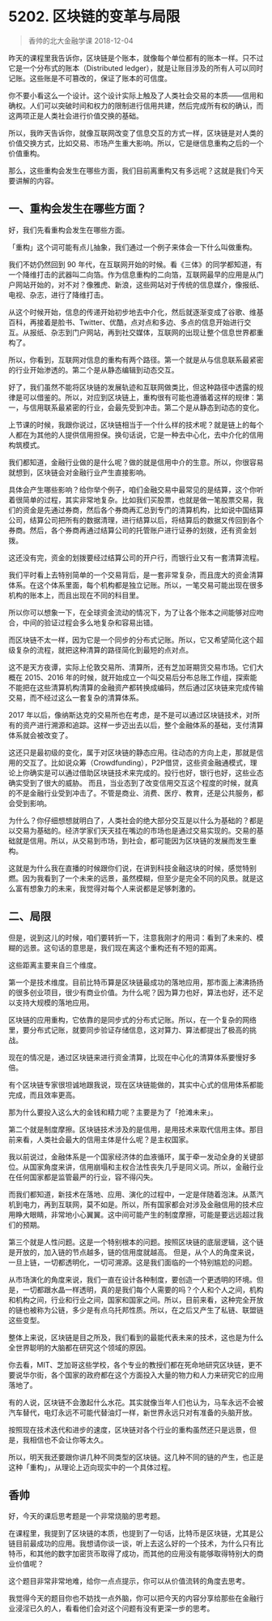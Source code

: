 # 5202. 区块链的变革与局限
> 香帅的北大金融学课
2018-12-04

昨天的课程里我告诉你，区块链是个账本，就像每个单位都有的账本一样。只不过它是一个分布式的账本（Distributed ledger），就是让账目涉及的所有人可以同时记账。这些账是不可篡改的，保证了账本的可信度。

你不要小看这么一个设计。这个设计实际上触及了人类社会交易的本质——信用和确权。人们可以突破时间和权力的限制进行信用共建，然后完成所有权的确认，而这两项正是人类社会进行价值交换的基础。

所以，我昨天告诉你，就像互联网改变了信息交互的方式一样，区块链是对人类的价值交换方式，比如交易、市场产生重大影响。所以，它是继信息重构之后的一个价值重构。

那么，这些重构会发生在哪些方面，我们目前离重构又有多远呢？这就是我们今天要讲解的内容。

## 一、重构会发生在哪些方面？
好，我们先看重构会发生在哪些方面。

「重构」这个词可能有点儿抽象，我们通过一个例子来体会一下什么叫做重构。

我们不妨仍然回到 90 年代，在互联网开始的时候。看《三体》的同学都知道，有一个降维打击的武器叫二向箔。作为信息重构的二向箔，互联网最早的应用是从门户网站开始的，对不对？像雅虎、新浪，这些网站对于传统的信息媒介，像报纸、电视、杂志，进行了降维打击。

从这个时候开始，信息的传递开始初步地去中介化，然后就逐渐变成了谷歌、维基百科，再接着是脸书、Twitter、优酷，点对点和多边、多点的信息开始进行交互。从报纸、杂志到门户网站，再到社交媒体，互联网的出现让整个信息世界都重构了。

所以，你看到，互联网对信息的重构有两个路径。第一个就是从与信息联系最紧密的行业开始渗透的。第二个是从静态编辑到动态交互。

好了，我们虽然不能将区块链的发展轨迹和互联网做类比，但这种路径中透露的规律是可以借鉴的。所以，对应到区块链上，重构很有可能也遵循着这样的规律：第一，与信用联系最紧密的行业，会最先受到冲击。第二个是从静态到动态的变化。

上节课的时候，我跟你说过，区块链相当于一个什么样的技术呢？就是链上的每个人都在为其他的人提供信用担保。换句话说，它是一种去中心化，去中介化的信用构筑模式。

我们都知道，金融行业做的是什么呢？做的就是信用中介的生意。所以，你很容易就想到，区块链会对金融行业产生直接影响。

具体会产生哪些影响？给你举个例子，咱们金融交易中最常见的是结算，这个你听着很简单的过程，其实非常地复杂。比如我们买股票，也就是做一笔股票交易，我们的资金是先通过券商，然后各个券商再汇总到专门的清算机构，比如说中国结算公司，结算公司把所有的数据清理，进行结算以后，将结算后的数据又传回到各个券商。然后，各个券商再通过结算公司的托管账户进行证券的划拨，还有资金划拨。

这还没有完，资金的划拨要经过结算公司的开户行，而银行业又有一套清算流程。

我们平时看上去特别简单的一个交易背后，是一套非常复杂，而且庞大的资金清算体系。在这个体系里面，每个机构都是独立记账。所以，一笔交易可能出现在很多机构的账本上，而且出现在不同的科目里。

所以你可以想象一下，在全球资金流动的情况下，为了让各个账本之间能够对应吻合，中间的验证过程会多么地复杂和容易出错。

而区块链不太一样，因为它是一个同步的分布式记账。所以，它又希望简化这个超级复杂的流程，就把这种清算的路径简化到最短的点对点。

这不是天方夜谭，实际上伦敦交易所、清算所，还有芝加哥期货交易市场。它们大概在 2015、2016 年的时候，就开始成立一个叫交易后分布总账工作组，探索能不能把在这些清算机构清算的金融资产都转换成编码，然后通过区块链来完成传输交易，而不经过这么一套复杂的清算体系。

2017 年以后，像纳斯达克的交易所也在考虑，是不是可以通过区块链技术，对所有的资产进行溯源和追踪。这样一步迈出去以后，整个金融体系的基础，支付清算体系就会被改变了。

这还只是最初级的变化，属于对区块链的静态应用。往动态的方向上走，那就是信用的交互了。比如说众筹（Crowdfunding），P2P借贷，这些资金融通模式，理论上你确实是可以通过借助区块链技术来完成的。投行也好，银行也好，这些业态确实受到了很大的威胁。
而且，当业态到了改变信用交互这个程度的时候，就真的不是金融行业受到冲击了。不管是商业、消费、医疗、教育，还是公共服务，都会受到影响。

为什么？你仔细想想就明白了，人类社会的绝大部分交互是以什么为基础的？都是以交易为基础的。经济学家们天天挂在嘴边的市场也是通过交易实现的。交易的基础就是信用。所以，从交易到市场，到社会，都可能因为区块链的发展而发生重构。

这就是为什么我在直播的时候跟你们说，在讲到科技金融这块的时候，感觉特别燃。因为我看到了一个未来的远景，虽然模糊，但至少是完全不同的风景。就是这么富有想象力的未来，我觉得对每个人来说都是足够刺激的。

## 二、局限
但是，说到这儿的时候，咱们要转折一下，注意我刚才的用词：看到了未来的、模糊的远景。这句话的意思是，我们现在离这个重构还有不短的距离。

这些距离主要来自三个维度。

第一个是技术维度。目前比特币算是区块链最成功的落地应用，那市面上沸沸扬扬的很多创业项目，很少有商业价值。为什么呢？因为算力也好，算法也好，还不足以支持大规模的落地应用。

区块链的应用重构，它依靠的是同步式的分布式记账。所以，在一个复杂的网络里，要分布式记账，就要同步验证存储信息，这对算力、算法都提出了极高的挑战。

现在的情况是，通过区块链来进行资金清算，比现在中心化的清算体系要慢好多倍。

有个区块链专家很坦诚地跟我说，现在区块链能做的，其实中心式的信用体系都能完成，而且效率更高。

那为什么要投入这么大的金钱和精力呢？主要是为了「抢滩未来」。

第二个就是制度摩擦。区块链技术涉及的是信用，是用技术来取代信用主体。那目前来看，人类社会最大的信用主体是什么呢？是主权国家。

我以前说过，金融体系是一个国家经济体的血液循环，属于牵一发动全身的关键部位。从国家角度来讲，信用崩塌和主权合法性丧失几乎是同义词。所以，金融行业在任何国家都是监管最严的行业，容不得闪失。

而我们都知道，新技术在落地、应用、演化的过程中，一定是伴随着泡沫。从蒸汽机到电力，再到互联网，莫不如是。所以，所有国家都会对涉及金融信用的技术应用睁大眼睛，非常地小心翼翼。这中间可能产生的制度摩擦，可能是要远远超过我们的预期。

第三个就是人性问题。这是一个特别根本的问题。按照区块链的底层逻辑，这个链是开放的，加入链的节点越多，链的信用度就越高。
但是，从个人的角度来说，一旦上链，一切都透明化，一切可溯源。这是我们面临的一个特别尴尬的问题。

从市场演化的角度来说，我们一直在设计各种制度，要创造一个更透明的环境。但是，一切都跟水晶一样透明，真的是我们每个人需要的吗？个人和个人之间，机构和机构之间，行业和行业之间，国家和国家之间。所以，目前来看，这种完全开放的链也被称为公链，多少是有点乌托邦性质。所以，在之后又产生了私链、联盟链这些变型。

整体上来说，区块链是目之所及，我们看到的最能代表未来的技术，这也是为什么全世界聪明的大脑都在研究这个领域的原因。

你去看，MIT、芝加哥这些学校，各个专业的教授们都在死命地研究区块链，更不要说华尔街，各个国家的政府都在这个方面投入大量的物力和人力来研究它的应用落地了。

有的人说，区块链不会激起什么水花。其实就像当年人们也认为，马车永远不会被汽车替代，电灯永远不可能代替油灯一样，新世界永远只对有准备的头脑开放。

按照现在技术迭代和进步的速度，区块链对各个行业的重构虽然还只是远景，但是，我相信也不会让你等太久。

所以，明天我还要跟你讲几种不同类型的区块链。这几种不同的链的产生，也正是这种「重构」，从理论上迈向现实中的一个具体过程。

## 香帅
好，今天的课后思考题是一个非常烧脑的思考题。

在课程里，我提到了区块链的本质，也提到了一句话，比特币是区块链，尤其是公链目前最成功的应用。我想请你谈一谈，听上去这么好的一个技术，为什么只有比特币，和其他的数字加密货币取得了成功，而其他的应用没有能够取得特别大的商业价值呢？

这个题目非常非常地难，给你一点点提示，你可以从价值流转的角度去思考。

我觉得今天的题目你也不妨找一点外脑，你可以把今天的内容分享给那些在金融行业浸淫已久的人，看看他们会对这个问题有没有更深一步的思考。